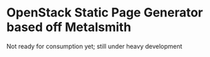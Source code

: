 
# OpenStack Static Page Generator based off Metalsmith

Not ready for consumption yet; still under heavy development 

